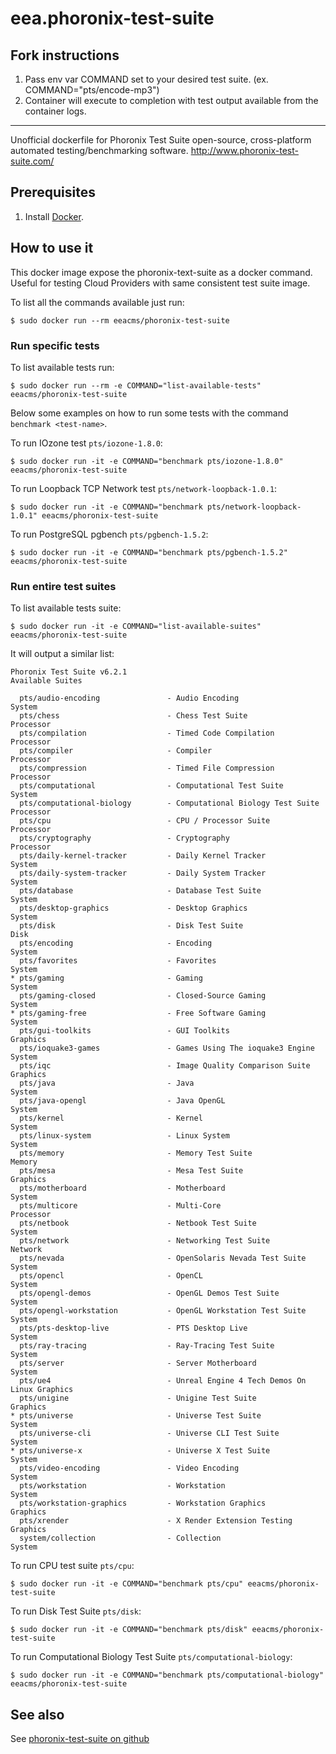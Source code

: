 # eea.phoronix-test-suite

## Fork instructions
1. Pass env var COMMAND set to your desired test suite. (ex. COMMAND="pts/encode-mp3")
2. Container will execute to completion with test output available from the container logs.

---

Unofficial dockerfile for Phoronix Test Suite open-source, cross-platform automated testing/benchmarking software. http://www.phoronix-test-suite.com/

## Prerequisites

1. Install [Docker](https://www.docker.com/).

## How to use it

This docker image expose the phoronix-text-suite as a docker command. Useful for testing Cloud Providers with same consistent test suite image.

To list all the commands available just run:

    $ sudo docker run --rm eeacms/phoronix-test-suite

### Run specific tests

To list available tests run:

    $ sudo docker run --rm -e COMMAND="list-available-tests" eeacms/phoronix-test-suite


Below some examples on how to run some tests with the command `benchmark <test-name>`.

To run IOzone test `pts/iozone-1.8.0`:

    $ sudo docker run -it -e COMMAND="benchmark pts/iozone-1.8.0" eeacms/phoronix-test-suite


To run Loopback TCP Network test `pts/network-loopback-1.0.1`:

    $ sudo docker run -it -e COMMAND="benchmark pts/network-loopback-1.0.1" eeacms/phoronix-test-suite


To run PostgreSQL pgbench `pts/pgbench-1.5.2`:

    $ sudo docker run -it -e COMMAND="benchmark pts/pgbench-1.5.2" eeacms/phoronix-test-suite

### Run entire test suites

To list available tests suite:

    $ sudo docker run -it -e COMMAND="list-available-suites" eeacms/phoronix-test-suite


It will output a similar list:

```
Phoronix Test Suite v6.2.1
Available Suites

  pts/audio-encoding               - Audio Encoding                   System
  pts/chess                        - Chess Test Suite                 Processor
  pts/compilation                  - Timed Code Compilation           Processor
  pts/compiler                     - Compiler                         Processor
  pts/compression                  - Timed File Compression           Processor
  pts/computational                - Computational Test Suite         System
  pts/computational-biology        - Computational Biology Test Suite Processor
  pts/cpu                          - CPU / Processor Suite            Processor
  pts/cryptography                 - Cryptography                     Processor
  pts/daily-kernel-tracker         - Daily Kernel Tracker             System
  pts/daily-system-tracker         - Daily System Tracker             System
  pts/database                     - Database Test Suite              System
  pts/desktop-graphics             - Desktop Graphics                 System
  pts/disk                         - Disk Test Suite                  Disk
  pts/encoding                     - Encoding                         System
  pts/favorites                    - Favorites                        System
* pts/gaming                       - Gaming                           System
  pts/gaming-closed                - Closed-Source Gaming             System
* pts/gaming-free                  - Free Software Gaming             System
  pts/gui-toolkits                 - GUI Toolkits                     Graphics
  pts/ioquake3-games               - Games Using The ioquake3 Engine  System
  pts/iqc                          - Image Quality Comparison Suite   Graphics
  pts/java                         - Java                             System
  pts/java-opengl                  - Java OpenGL                      System
  pts/kernel                       - Kernel                           System
  pts/linux-system                 - Linux System                     System
  pts/memory                       - Memory Test Suite                Memory
  pts/mesa                         - Mesa Test Suite                  Graphics
  pts/motherboard                  - Motherboard                      System
  pts/multicore                    - Multi-Core                       Processor
  pts/netbook                      - Netbook Test Suite               System
  pts/network                      - Networking Test Suite            Network
  pts/nevada                       - OpenSolaris Nevada Test Suite    System
  pts/opencl                       - OpenCL                           System
  pts/opengl-demos                 - OpenGL Demos Test Suite          System
  pts/opengl-workstation           - OpenGL Workstation Test Suite    System
  pts/pts-desktop-live             - PTS Desktop Live                 System
  pts/ray-tracing                  - Ray-Tracing Test Suite           System
  pts/server                       - Server Motherboard               System
  pts/ue4                          - Unreal Engine 4 Tech Demos On Linux Graphics
  pts/unigine                      - Unigine Test Suite               Graphics
* pts/universe                     - Universe Test Suite              System
  pts/universe-cli                 - Universe CLI Test Suite          System
* pts/universe-x                   - Universe X Test Suite            System
  pts/video-encoding               - Video Encoding                   System
  pts/workstation                  - Workstation                      System
  pts/workstation-graphics         - Workstation Graphics             Graphics
  pts/xrender                      - X Render Extension Testing       Graphics
  system/collection                - Collection                       System
```


To run CPU test suite `pts/cpu`:

    $ sudo docker run -it -e COMMAND="benchmark pts/cpu" eeacms/phoronix-test-suite


To run Disk Test Suite  `pts/disk`:

    $ sudo docker run -it -e COMMAND="benchmark pts/disk" eeacms/phoronix-test-suite


To run Computational Biology Test Suite `pts/computational-biology`:

    $ sudo docker run -it -e COMMAND="benchmark pts/computational-biology" eeacms/phoronix-test-suite


## See also

See [phoronix-test-suite on github](https://github.com/phoronix-test-suite/phoronix-test-suite/)
